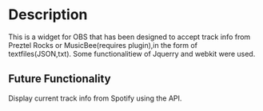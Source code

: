 # Description

This is a widget for OBS that has been designed to accept track info from Preztel Rocks or MusicBee(requires plugin),in the form of textfiles(JSON,txt).
Some functionalitiew of Jquerry and webkit were used.

## Future Functionality
Display current track info from Spotify using the API.